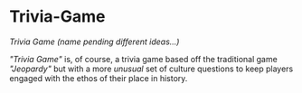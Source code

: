 # Trivia-Game
*Trivia Game (name pending different ideas...)* 

*"Trivia Game"* is, of course, a trivia game based off the traditional game *"Jeopardy"* but with a more *unusual* set of culture questions to keep players engaged with the ethos of their place in history. 
